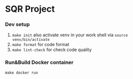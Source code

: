 # SQR Project

### Dev setup
1. `make init`
   also activate venv in your work shell via `source venv/bin/activate`
2. `make format` for code format
3. `make lint-check` for check code quality

### Run&Build Docker container
`make docker run`